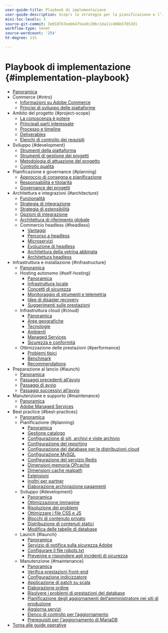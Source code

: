 ```yaml
---
user-guide-title: Playbook di implementazione
user-guide-description: Scopri le strategie per la pianificazione e l’implementazione di un sito Adobe Commerce di successo.
mini-toc-levels: 3
source-git-commit: 3e0187b7eeb6475ea9c20bc1da11c496b57853d1
workflow-type: tm+mt
source-wordcount: '254'
ht-degree: 11%

---
```



# Playbook di implementazione {#implementation-playbook}

- [Panoramica](overview.md)
- Commerce {#intro}
   - [Informazioni su Adobe Commerce](intro/about-commerce.md)
   - [Principi di sviluppo delle piattaforme](intro/platform-development.md)
- Ambito del progetto {#project-scope}
   - [La conoscenza è potere](project-scope/knowledge.md)
   - [Principali parti interessate](project-scope/key-stakeholders.md)
   - [Processo e timeline](project-scope/process-timeline.md)
   - [Deliverables](project-scope/deliverables.md)
   - [Elenchi di controllo dei requisiti](project-scope/requirement-checklists.md)
- Sviluppo {#development}
   - [Strumenti della piattaforma](development/platform-tools.md)
   - [Strumenti di gestione dei progetti](development/project-management-tools.md)
   - [Metodologia di attuazione del progetto](development/delivery.md)
   - [Controllo qualità](development/quality-control.md)
- Pianificazione e governance {#planning}
   - [Approccio di consegna e pianificazione](planning/delivery.md)
   - [Responsabilità e titolarità](planning/ownership.md)
   - [Governance dei progetti](planning/governance.md)
- Architettura e integrazioni {#architecture}
   - [Funzionalità](architecture/capabilities.md)
   - [Strategia di integrazione](architecture/integration-strategy.md)
   - [Strategia di estensibilità](architecture/extensibility-strategy.md)
   - [Opzioni di integrazione](architecture/integration-options.md)
   - [Architettura di riferimento globale](architecture/global-reference.md)
   - Commercio headless {#headless}
      - [Vantaggi](architecture/headless/benefits.md)
      - [Percorso a headless](architecture/headless/journey-to-headless.md)
      - [Microservizi](architecture/headless/microservices.md)
      - [Evoluzione di headless](architecture/headless/evolution.md)
      - [Architettura della vetrina abbinata](architecture/headless/legacy-storefront.md)
      - [Architettura headless](architecture/headless/adobe-commerce.md)
- Infrastruttura e installazione {#infrastructure}
   - [Panoramica](infrastructure/overview.md)
   - Hosting autonomo {#self-hosting}
      - [Panoramica](infrastructure/self-hosting/overview.md)
      - [Infrastruttura locale](infrastructure/self-hosting/on-premises.md)
      - [Concetti di sicurezza](infrastructure/self-hosting/security-concepts.md)
      - [Monitoraggio di strumenti e telemetria](infrastructure/self-hosting/monitoring-tools.md)
      - [Idee di disaster recovery](infrastructure/self-hosting/disaster-recovery-ideas.md)
      - [Suggerimenti sulle prestazioni](infrastructure/self-hosting/performance-tips.md)
   - Infrastruttura cloud {#cloud}
      - [Panoramica](infrastructure/cloud/overview.md)
      - [Aree geografiche](infrastructure/cloud/regions.md)
      - [Tecnologie](infrastructure/cloud/technology.md)
      - [Ambienti](infrastructure/cloud/environments.md)
      - [Managed Services](infrastructure/cloud/managed-services.md)
      - [Sicurezza e conformità](infrastructure/cloud/security.md)
   - Ottimizzazione delle prestazioni {#performance}
      - [Problemi tipici](infrastructure/performance/optimization.md)
      - [Benchmark](infrastructure/performance/benchmarks.md)
      - [Recommendations](infrastructure/performance/recommendations.md)
- Preparazione al lancio {#launch}
   - [Panoramica](launch/overview.md)
   - [Passaggi precedenti all’avvio](launch/pre-launch-steps.md)
   - [Passaggi di avvio](launch/launch-steps.md)
   - [Passaggi successivi all’avvio](launch/post-launch-steps.md)
- Manutenzione e supporto {#maintenance}
   - [Panoramica](maintenance/overview.md)
   - [Adobe Managed Services](maintenance/adobe-managed-services.md)
- Best practice {#best-practices}
   - [Panoramica](best-practices/phases.md)
   - Pianificazione {#planning}
      - [Panoramica](best-practices/planning/overview.md)
      - [Gestione catalogo](best-practices/planning/catalog-management.md)
      - [Configurazione di siti, archivi e viste archivio](best-practices/planning/sites-stores-store-views.md)
      - [Configurazione del reporting](best-practices/planning/reporting-configuration.md)
      - [Configurazione del database per le distribuzioni cloud&#x200B;](best-practices/planning/database-on-cloud.md)
      - [Configurazione MySQL](best-practices/planning/mysql-configuration.md)
      - [Configurazione del servizio Redis](best-practices/planning/redis-service-configuration.md)
      - [Dimensioni memoria OPcache](best-practices/planning/opcache-memory-size.md)
      - [Dimensioni cache realpath](best-practices/planning/realpath-cache-size.md)
      - [Estensioni](best-practices/planning/extensions.md)
      - [Inoltri per partner](best-practices/planning/partner-escalation.md)
      - [Elaborazione archiviazione pagamenti](best-practices/planning/payment-processing-storage.md)
   - Sviluppo {#development}
      - [Panoramica](best-practices/development/overview.md)
      - [Ottimizzazione immagine](best-practices/development/image-optimization.md)
      - [Risoluzione dei problemi](best-practices/development/troubleshooting.md)
      - [Ottimizzare i file CSS e JS](best-practices/development/optimize-css-js-files.md)
      - [Blocchi di contenuto privato](best-practices/development/private-content-block-configuration.md)
      - [Distribuzione di contenuti statici](best-practices/development/static-content-deployment.md)
      - [Modifica delle tabelle di database](best-practices/development/modifying-core-and-third-party-tables.md)
   - Launch {#launch}
      - [Panoramica](best-practices/launch/overview.md)
      - [Servizio di notifica sulla sicurezza Adobe](best-practices/launch/security-notification-service.md)
      - [Configurare il file robots.txt](best-practices/launch/robots-txt.md)
      - [Prevenire e rispondere agli incidenti di sicurezza](best-practices/launch/prevent-respond-security-incident.md)
   - Manutenzione {#maintenance}
      - [Panoramica](best-practices/maintenance/overview.md)
      - [Verifica prestazioni front-end](best-practices/maintenance/frontend-performance.md)
      - [Configurazione indicizzatore](best-practices/maintenance/indexer-configuration.md)
      - [Applicazione di patch su scala](best-practices/maintenance/patching-at-scale.md)
      - [Elaborazione ordine](best-practices/maintenance/order-processing-configuration.md)
      - [Risolvere i problemi di prestazioni del database](best-practices/maintenance/resolve-database-performance-issues.md)
      - [Pianificazione degli aggiornamenti dell’amministratore nei siti di produzione](best-practices/maintenance/scheduling-admin-updates-in-production.md)
      - [Aggiorna servizi](best-practices/maintenance/update-services.md)
      - [Elenco di controllo per l’aggiornamento](best-practices/maintenance/upgrade-checklist.md)
      - [Prerequisiti per l&#39;aggiornamento di MariaDB](best-practices/maintenance/commerce-235-upgrade-prerequisites-mariadb.md)
- [Torna alle guide operative](https://experienceleague.adobe.com/docs/commerce-operations/operational-guides/home.html)
